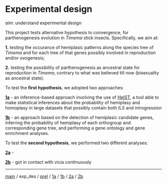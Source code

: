 # Experimental design


*aim:* understand experimental design


This project tests alternative hypothesis to convergence, for parthenogenesis evolution in *Timema* stick insects. 
Specifically, we aim at:


**1.** testing the occurance of hemiplasic patterns along the species tree of *Timema* and for each tree of that genes possibly involved in reproduction and/or ovogenesis;

**2.** testing the possibility of parthenogenesis as ancestral state for reproduction in *Timema*, contrary to what was believed till now (bisexuality as ancestral state). 


To test the **first hypothesis**, we adopted two approaches:


**[1a](https://github.com/MattiaRag/timemaproject/blob/main/markdowns/part_1a.md)**  -  an inference-based approach involving the use of [HeIST](https://github.com/lhugolach/HeIST?tab=readme-ov-file), a tool able to make statistical inferences about the probability of hemiplasy and homoplasy in large datasets that possibly contain both ILS and introgression

**[1b](https://github.com/MattiaRag/timemaproject/blob/main/markdowns/part_1b.md)**  -  an approach based on the detection of hemiplasic candidate genes, inferring the probability of hemiplasy of each orthogroup and corresponding gene tree, and performing a gene ontology and gene enrichment analyses.
 
To test the **second hypothesis**, we performed two different analyses:


**[2a](https://github.com/MattiaRag/timemaproject/blob/main/markdowns/part_2a.md)**  -   

**[2b](https://github.com/MattiaRag/timemaproject/blob/main/markdowns/part_2b.md)**  -  got in contact with vicia continuously


---


[main](https://github.com/MattiaRag/timemaproject/tree/main) / 
exp_des / 
[prel](https://github.com/MattiaRag/timemaproject/blob/main/markdowns/preliminary.md) / 
[1a](https://github.com/MattiaRag/timemaproject/blob/main/markdowns/part_1a.md) / 
[1b](https://github.com/MattiaRag/timemaproject/blob/main/markdowns/part_1b.md) / 
[2a](https://github.com/MattiaRag/timemaproject/blob/main/markdowns/part_2a.md) / 
[2b](https://github.com/MattiaRag/timemaproject/blob/main/markdowns/part_2b.md)
